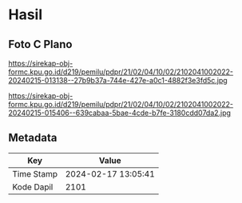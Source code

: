 # Hasil

## Foto C Plano

https://sirekap-obj-formc.kpu.go.id/d219/pemilu/pdpr/21/02/04/10/02/2102041002022-20240215-013138--27b9b37a-744e-427e-a0c1-4882f3e3fd5c.jpg

https://sirekap-obj-formc.kpu.go.id/d219/pemilu/pdpr/21/02/04/10/02/2102041002022-20240215-015406--639cabaa-5bae-4cde-b7fe-3180cdd07da2.jpg


## Metadata

| Key        | Value               |
| ---------- | ------------------- |
| Time Stamp | 2024-02-17 13:05:41 |
| Kode Dapil | 2101                |



